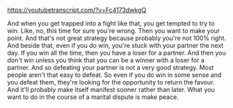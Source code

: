 https://youtubetranscript.com/?v=Fc4173dwkgQ

 And when you get trapped into a fight like that, you get tempted to try to win. Like, no, this time for sure you're wrong. Then you want to make your point. And that's not great strategy because probably you're not 100% right. And beside that, even if you do win, you're stuck with your partner the next day. If you win all the time, then you have a loser for a partner. And then you don't win unless you think that you can be a winner with a loser for a partner. And so defeating your partner is not a very good strategy. Most people aren't that easy to defeat. So even if you do win in some sense and you defeat them, they're looking for the opportunity to return the favour. And it'll probably make itself manifest sooner rather than later. What you want to do in the course of a marital dispute is make peace.
